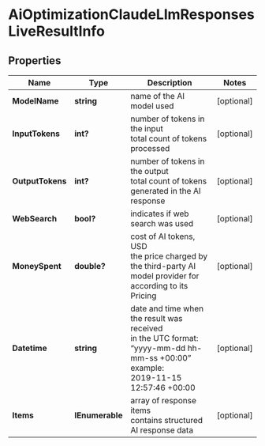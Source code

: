 # AiOptimizationClaudeLlmResponsesLiveResultInfo


## Properties

| Name | Type | Description | Notes |
|------------ | ------------- | ------------- | -------------|
**ModelName** | **string** | name of the AI model used |[optional]|
**InputTokens** | **int?** | number of tokens in the input<br>total count of tokens processed |[optional]|
**OutputTokens** | **int?** | number of tokens in the output<br>total count of tokens generated in the AI response |[optional]|
**WebSearch** | **bool?** | indicates if web search was used |[optional]|
**MoneySpent** | **double?** | cost of AI tokens, USD<br>the price charged by the third-party AI model provider for according to its Pricing |[optional]|
**Datetime** | **string** | date and time when the result was received<br>in the UTC format: “yyyy-mm-dd hh-mm-ss +00:00”<br>example:<br>2019-11-15 12:57:46 +00:00 |[optional]|
**Items** | **IEnumerable<AiOptimizationItem>** | array of response items<br>contains structured AI response data |[optional]|